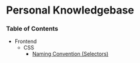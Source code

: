 # Personal Knowledgebase

### Table of Contents

- Frontend
    - CSS
        - [Naming Convention (Selectors)](frontend/css/naming-convention-selectors.md)